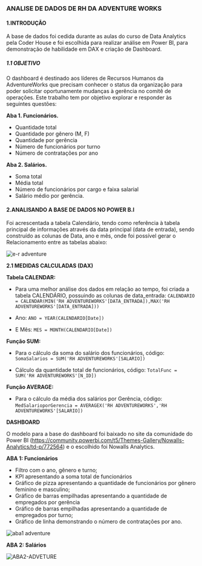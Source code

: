 ### **ANALISE DE DADOS DE RH DA ADVENTURE WORKS**

#### **1.INTRODUÇÃO**

A base de dados foi cedida durante as aulas do curso de Data Analytics pela Coder House e foi escolhida para realizar análise em Power BI, para demonstração de habilidade em DAX e criação de Dashboard.

##### **1.1 OBJETIVO**
O dashboard é destinado aos líderes de Recursos Humanos da AdventureWorks que precisam conhecer o status da organização para poder solicitar oportunamente mudanças à gerência no comitê de operações.  Este trabalho tem por objetivo explorar e responder às seguintes questões:

**Aba 1. Funcionários.**
* Quantidade total
* Quantidade por gênero (M, F)
* Quantidade por gerência
* Número de funcionários por turno
* Número de contratações por ano

**Aba 2. Salários.**
* Soma total
* Média total
* Número de funcionários por cargo e faixa salarial
* Salário médio por gerência.


 #### **2.ANALISANDO A BASE DE DADOS NO POWER B.I**

Foi acrescentada a tabela Calendário, tendo como referência à tabela principal de informações através da data principal (data de entrada), sendo construído as colunas de Data, ano e mês, onde foi possível gerar o Relacionamento entre as tabelas abaixo:

![e-r adventure](https://user-images.githubusercontent.com/112497138/196554255-b413bf52-6384-4827-8c9e-2e0524f201ff.jpeg)

**2.1  MEDIDAS CALCULADAS (DAX)**

**Tabela CALENDAR:**
* Para uma melhor análise dos dados em relação ao tempo, foi criada a tabela CALENDÁRIO, possuindo as colunas de data_entrada:
`CALENDARIO = CALENDAR(MIN('RH ADVENTUREWORKS'[DATA_ENTRADA]),MAX('RH ADVENTUREWORKS'[DATA_ENTRADA]))`
 
* Ano: `ANO = YEAR(CALENDARIO[Date])`

* E Mês: `MES = MONTH(CALENDARIO[Date])`

**Função SUM:**
* Para o cálculo da soma do salário dos funcionários, código: `SomaSalarios = SUM('RH ADVENTUREWORKS'[SALARIO])`
 
* Cálculo da quantidade total de funcionários, código: `TotalFunc = SUM('RH ADVENTUREWORKS'[N_ID])`

**Função AVERAGE:**
* Para o cálculo da média dos salários por Gerência, código: `MedSalarioporGerencia = AVERAGEX('RH ADVENTUREWORKS','RH ADVENTUREWORKS'[SALARIO])`
 
   
**DASHBOARD**

O modelo para a base do dashboard foi baixado no site da comunidade do Power BI (https://community.powerbi.com/t5/Themes-Gallery/Nowalls-Analytics/td-p/772564) e o escolhido foi Nowalls Analytics.

**ABA 1: Funcionários**

* Filtro com o ano, gênero e turno;
* KPI apresentando a soma total de funcionários
* Gráfico de  pizza apresentando a quantidade de funcionários por gênero feminino e masculino;
* Gráfico de barras empilhadas apresentando a quantidade de empregados por gerência
* Gráfico de barras empilhadas apresentando a quantidade de empregados por turno;
* Gráfico de linha demonstrando o número de contratações por ano.

![aba1 adventure](https://user-images.githubusercontent.com/112497138/197027992-a3e77dcb-5e0b-4f99-bf2a-e9418e2c324b.jpeg)


**ABA 2: Salários**

![ABA2-ADVETURE](https://user-images.githubusercontent.com/112497138/197030923-24c9ad6b-5096-4463-974a-98d4265c9fb3.jpeg)


